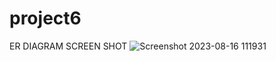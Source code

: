 # project6

ER DIAGRAM SCREEN SHOT
![Screenshot 2023-08-16 111931](https://github.com/Vimalsri5158/project6/assets/125827626/a6dde57a-ca28-4627-996a-548e805c97d2)
